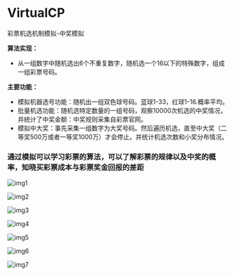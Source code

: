# VirtualCP
彩票机选机制模拟-中奖模拟

**算法实现：** 
  * 从一组数字中随机选出6个不重复数字，随机选一个16以下的特殊数字，组成一组彩票号码。

**主要功能：**

  * 模拟机器选号功能：随机出一组双色球号码。蓝球1-33，红球1-16.概率平均。
  * 批量机选功能：随机选特定数量的一组号码，观察10000次机选的中奖情况，并统计了中奖金额：中奖规则采集自彩票官网。
  * 模拟中大奖：事先采集一组数字为大奖号码。然后遍历机选，直至中大奖（二等奖500万或者一等奖1000万）才会停止。并统计机选次数和小奖分布情况。




### 通过模拟可以学习彩票的算法，可以了解彩票的规律以及中奖的概率，知晓买彩票成本与彩票奖金回报的差距 ###



![img1](https://github.com/1017161726/VirtualCP/blob/master/screenshots/rand1_getStart.png)



![img2](https://github.com/1017161726/VirtualCP/blob/master/screenshots/rand2_once.png)



![img3](https://github.com/1017161726/VirtualCP/blob/master/screenshots/rand3_tenThousand.png)



![img4](https://github.com/1017161726/VirtualCP/blob/master/screenshots/rand4_five_million.png)



![img5](https://github.com/1017161726/VirtualCP/blob/master/screenshots/rand5_tenMillion.png)



![img6](https://github.com/1017161726/VirtualCP/blob/master/screenshots/rand6_tenMillion2.png)



![img7](https://github.com/1017161726/VirtualCP/blob/master/screenshots/rand7_singleThreadLooping.png)








